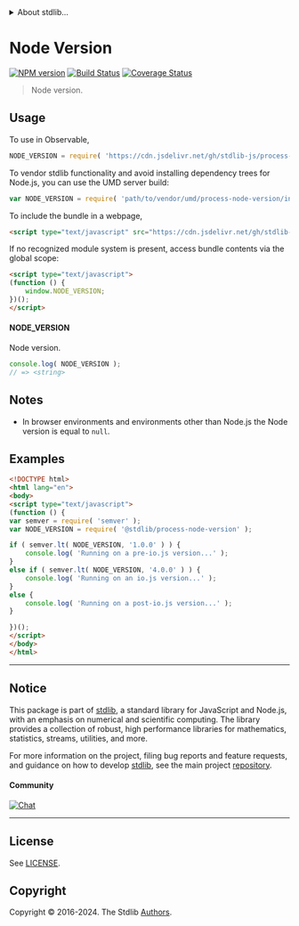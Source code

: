 <!--

@license Apache-2.0

Copyright (c) 2018 The Stdlib Authors.

Licensed under the Apache License, Version 2.0 (the "License");
you may not use this file except in compliance with the License.
You may obtain a copy of the License at

   http://www.apache.org/licenses/LICENSE-2.0

Unless required by applicable law or agreed to in writing, software
distributed under the License is distributed on an "AS IS" BASIS,
WITHOUT WARRANTIES OR CONDITIONS OF ANY KIND, either express or implied.
See the License for the specific language governing permissions and
limitations under the License.

-->


<details>
  <summary>
    About stdlib...
  </summary>
  <p>We believe in a future in which the web is a preferred environment for numerical computation. To help realize this future, we've built stdlib. stdlib is a standard library, with an emphasis on numerical and scientific computation, written in JavaScript (and C) for execution in browsers and in Node.js.</p>
  <p>The library is fully decomposable, being architected in such a way that you can swap out and mix and match APIs and functionality to cater to your exact preferences and use cases.</p>
  <p>When you use stdlib, you can be absolutely certain that you are using the most thorough, rigorous, well-written, studied, documented, tested, measured, and high-quality code out there.</p>
  <p>To join us in bringing numerical computing to the web, get started by checking us out on <a href="https://github.com/stdlib-js/stdlib">GitHub</a>, and please consider <a href="https://opencollective.com/stdlib">financially supporting stdlib</a>. We greatly appreciate your continued support!</p>
</details>

# Node Version

[![NPM version][npm-image]][npm-url] [![Build Status][test-image]][test-url] [![Coverage Status][coverage-image]][coverage-url] <!-- [![dependencies][dependencies-image]][dependencies-url] -->

> Node version.



<section class="usage">

## Usage

To use in Observable,

```javascript
NODE_VERSION = require( 'https://cdn.jsdelivr.net/gh/stdlib-js/process-node-version@umd/browser.js' )
```

To vendor stdlib functionality and avoid installing dependency trees for Node.js, you can use the UMD server build:

```javascript
var NODE_VERSION = require( 'path/to/vendor/umd/process-node-version/index.js' )
```

To include the bundle in a webpage,

```html
<script type="text/javascript" src="https://cdn.jsdelivr.net/gh/stdlib-js/process-node-version@umd/browser.js"></script>
```

If no recognized module system is present, access bundle contents via the global scope:

```html
<script type="text/javascript">
(function () {
    window.NODE_VERSION;
})();
</script>
```

#### NODE_VERSION

Node version.

```javascript
console.log( NODE_VERSION );
// => <string>
```

</section>

<!-- /.usage -->

<section class="notes">

## Notes

-   In browser environments and environments other than Node.js the Node version is equal to `null`.

</section>

<!-- /.notes -->

<section class="examples">

## Examples

<!-- eslint no-undef: "error" -->

```html
<!DOCTYPE html>
<html lang="en">
<body>
<script type="text/javascript">
(function () {
var semver = require( 'semver' );
var NODE_VERSION = require( '@stdlib/process-node-version' );

if ( semver.lt( NODE_VERSION, '1.0.0' ) ) {
    console.log( 'Running on a pre-io.js version...' );
}
else if ( semver.lt( NODE_VERSION, '4.0.0' ) ) {
    console.log( 'Running on an io.js version...' );
}
else {
    console.log( 'Running on a post-io.js version...' );
}

})();
</script>
</body>
</html>
```

</section>

<!-- /.examples -->



<!-- Section for related `stdlib` packages. Do not manually edit this section, as it is automatically populated. -->

<section class="related">

</section>

<!-- /.related -->

<!-- Section for all links. Make sure to keep an empty line after the `section` element and another before the `/section` close. -->


<section class="main-repo" >

* * *

## Notice

This package is part of [stdlib][stdlib], a standard library for JavaScript and Node.js, with an emphasis on numerical and scientific computing. The library provides a collection of robust, high performance libraries for mathematics, statistics, streams, utilities, and more.

For more information on the project, filing bug reports and feature requests, and guidance on how to develop [stdlib][stdlib], see the main project [repository][stdlib].

#### Community

[![Chat][chat-image]][chat-url]

---

## License

See [LICENSE][stdlib-license].


## Copyright

Copyright &copy; 2016-2024. The Stdlib [Authors][stdlib-authors].

</section>

<!-- /.stdlib -->

<!-- Section for all links. Make sure to keep an empty line after the `section` element and another before the `/section` close. -->

<section class="links">

[npm-image]: http://img.shields.io/npm/v/@stdlib/process-node-version.svg
[npm-url]: https://npmjs.org/package/@stdlib/process-node-version

[test-image]: https://github.com/stdlib-js/process-node-version/actions/workflows/test.yml/badge.svg?branch=v0.2.0
[test-url]: https://github.com/stdlib-js/process-node-version/actions/workflows/test.yml?query=branch:v0.2.0

[coverage-image]: https://img.shields.io/codecov/c/github/stdlib-js/process-node-version/main.svg
[coverage-url]: https://codecov.io/github/stdlib-js/process-node-version?branch=main

<!--

[dependencies-image]: https://img.shields.io/david/stdlib-js/process-node-version.svg
[dependencies-url]: https://david-dm.org/stdlib-js/process-node-version/main

-->

[chat-image]: https://img.shields.io/gitter/room/stdlib-js/stdlib.svg
[chat-url]: https://app.gitter.im/#/room/#stdlib-js_stdlib:gitter.im

[stdlib]: https://github.com/stdlib-js/stdlib

[stdlib-authors]: https://github.com/stdlib-js/stdlib/graphs/contributors

[cli-section]: https://github.com/stdlib-js/process-node-version#cli
[cli-url]: https://github.com/stdlib-js/process-node-version/tree/cli
[@stdlib/process-node-version]: https://github.com/stdlib-js/process-node-version/tree/main

[umd]: https://github.com/umdjs/umd
[es-module]: https://developer.mozilla.org/en-US/docs/Web/JavaScript/Guide/Modules

[deno-url]: https://github.com/stdlib-js/process-node-version/tree/deno
[deno-readme]: https://github.com/stdlib-js/process-node-version/blob/deno/README.md
[umd-url]: https://github.com/stdlib-js/process-node-version/tree/umd
[umd-readme]: https://github.com/stdlib-js/process-node-version/blob/umd/README.md
[esm-url]: https://github.com/stdlib-js/process-node-version/tree/esm
[esm-readme]: https://github.com/stdlib-js/process-node-version/blob/esm/README.md
[branches-url]: https://github.com/stdlib-js/process-node-version/blob/main/branches.md

[stdlib-license]: https://raw.githubusercontent.com/stdlib-js/process-node-version/main/LICENSE

</section>

<!-- /.links -->
